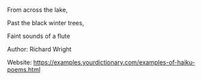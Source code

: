 From across the lake,

Past the black winter trees,

Faint sounds of a flute

Author: Richard Wright

Website: https://examples.yourdictionary.com/examples-of-haiku-poems.html
